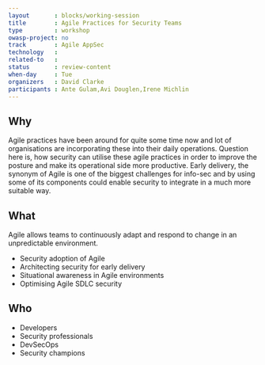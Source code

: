 ```yaml
---
layout       : blocks/working-session
title        : Agile Practices for Security Teams
type         : workshop
owasp-project: no
track        : Agile AppSec
technology   :
related-to   :
status       : review-content
when-day     : Tue
organizers   : David Clarke
participants : Ante Gulam,Avi Douglen,Irene Michlin
---
```


## Why

Agile practices have been around for quite some time now and lot of organisations are incorporating these into their daily operations. Question here is, how security can utilise these agile practices in order to improve the posture and make its operational side more productive. Early delivery, the synonym of Agile is one of the biggest challenges for info-sec and by using some of its components could enable security to integrate in a much more suitable way.

## What

Agile allows teams to continuously adapt and respond to change in an
unpredictable environment.

- Security adoption of Agile
- Architecting security for early delivery
- Situational awareness in Agile environments
- Optimising Agile SDLC security 

## Who

- Developers
- Security professionals
- DevSecOps
- Security champions
